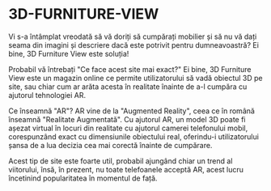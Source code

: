 # 3D-FURNITURE-VIEW
Vi s-a întâmplat vreodată să vă doriți să cumpărați mobilier și să nu vă dați seama din imagini și descriere dacă este potrivit pentru dumneavoastră? Ei bine, 3D Furniture View este soluția! 

Probabil vă întrebați "Ce face acest site mai exact?"
Ei bine, 3D Furniture View este un magazin online ce permite utilizatorului să vadă obiectul 3D pe site, sau chiar cum ar arăta acesta în realitate înainte de a-l cumpăra cu ajutorul tehnologiei AR. 

Ce înseamnă "AR"?
AR vine de la "Augmented Reality", ceea ce în română înseamnă "Realitate Augmentată".
Cu ajutorul AR, un model 3D poate fi așezat virtual în locuri din realitate cu ajutorul camerei telefonului mobil, corespunzând exact cu dimensiunile obiectului real, oferindu-i utilizatorului șansa de a lua decizia cea mai corectă înainte de cumpărare. 

Acest tip de site este foarte util, probabil ajungând chiar un trend al viitorului, însă, în prezent, nu toate telefoanele acceptă AR, acest lucru încetinind popularitatea în momentul de față. 
